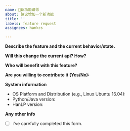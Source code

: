 ```yaml
---
name: 🚀新功能请愿
about: 建议增加一个新功能
title: ''
labels: feature request
assignees: hankcs

---
```


<!--
提问请上论坛，不要发这里！
提问请上论坛，不要发这里！
提问请上论坛，不要发这里！

以下必填，否则直接关闭。
-->

**Describe the feature and the current behavior/state.**

**Will this change the current api? How?**

**Who will benefit with this feature?**

**Are you willing to contribute it (Yes/No):**

**System information**
- OS Platform and Distribution (e.g., Linux Ubuntu 16.04):
- Python/Java version:
- HanLP version:

**Any other info**

* [ ] I've carefully completed this form.
<!-- 发表前先搜索，此处一定要勾选！ -->
<!-- 发表前先搜索，此处一定要勾选！ -->
<!-- 发表前先搜索，此处一定要勾选！ -->